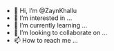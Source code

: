 - 👋 Hi, I’m @ZaynKhallu
- 👀 I’m interested in ...
- 🌱 I’m currently learning ...
- 💞️ I’m looking to collaborate on ...
- 📫 How to reach me ...

<!---
ZaynKhallu/ZaynKhallu is a ✨ special ✨ repository because its `README.md` (this file) appears on your GitHub profile.
You can click the Preview link to take a look at your changes.
--->
